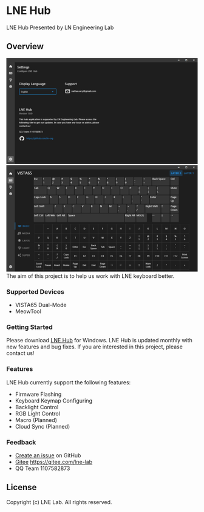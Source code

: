 # LNE Hub
LNE Hub Presented by LN Engineering Lab

## Overview

![LNE Hub](assets/images/settings.png "LNE Hub")
![Keymap](assets/images/keymap.png "Keymap")
The aim of this project is to help us work with LNE keyboard better.

### Supported Devices

* VISTA65 Dual-Mode
* MeowTool

### Getting Started

Please download [LNE Hub](https://github.com/ln-org/lne_hub/releases) for Windows. LNE Hub is updated monthly with new features and bug fixes.
If you are interested in this project, please contact us!

### Features
LNE Hub currently support the following features:
* Firmware Flashing
* Keyboard Keymap Configuring
* Backlight Control
* RGB Light Control
* Macro (Planned)
* Cloud Sync (Planned)

### Feedback
* [Create an issue](https://github.com/ln-org/lne_hub/issues) on GitHub
* [Gitee](https://gitee.com/lne-lab) https://gitee.com/lne-lab
* QQ Team 1107582873

## License
Copyright (c) LNE Lab. All rights reserved.
